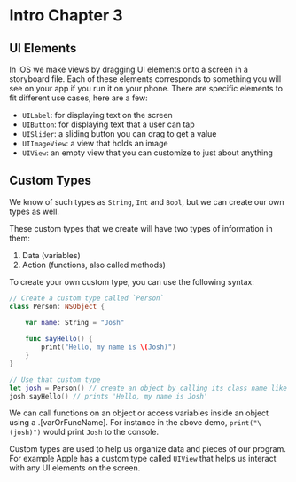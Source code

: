 Intro Chapter 3
===

## UI Elements

In iOS we make views by dragging UI elements onto a screen in a storyboard file. Each of these elements corresponds to something you will see on your app if you run it on your phone. There are specific elements to fit different use cases, here are a few:

- `UILabel`: for displaying text on the screen
- `UIButton`: for displaying text that a user can tap
- `UISlider`: a sliding button you can drag to get a value
- `UIImageView`: a view that holds an image
- `UIView`: an empty view that you can customize to just about anything

## Custom Types

We know of such types as `String`, `Int` and `Bool`, but we can create our own types as well.

These custom types that we create will have two types of information in them:

1. Data (variables)
2. Action (functions, also called methods)

To create your own custom type, you can use the following syntax:

```swift
// Create a custom type called `Person`
class Person: NSObject {
    
    var name: String = "Josh"

    func sayHello() {
        print("Hello, my name is \(Josh)")
    }
}

// Use that custom type
let josh = Person() // create an object by calling its class name like a function
josh.sayHello() // prints 'Hello, my name is Josh'
```

We can call functions on an object or access variables inside an object using a .[varOrFuncName]. For instance in the above demo, `print("\(josh)")` would print `Josh` to the console.

Custom types are used to help us organize data and pieces of our program. For example Apple has a custom type called `UIView` that helps us interact with any UI elements on the screen.
